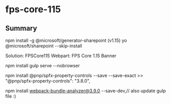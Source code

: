 # fps-core-115

## Summary
npm install -g @microsoft/generator-sharepoint (v1.15)
yo @microsoft/sharepoint --skip-install

Solution:  FPSCore115
Webpart:  FPS Core 1.15 Banner

npm install
gulp serve --nobrowser

npm install @pnp/spfx-property-controls --save --save-exact  >> "@pnp/spfx-property-controls": "3.8.0",

npm install webpack-bundle-analyzer@3.9.0 --save-dev,// also update gulp file :)



